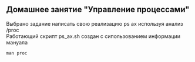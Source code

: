 ## Домашнее занятие "Управление процессами"
Выбрано задание написать свою реализацию ps ax используя анализ /proc <br>
Работающий скрипт ps_ax.sh создан с сипользованием информации мануала
```
man proc
```
